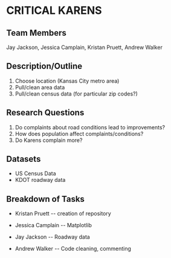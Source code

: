 ﻿# CRITICAL KARENS
## Team Members 
Jay Jackson, Jessica Camplain, Kristan Pruett, Andrew Walker
## Description/Outline
1. Choose location (Kansas City metro area)
2. Pull/clean area data 
3. Pull/clean census data (for particular zip codes?)
## Research Questions
1. Do complaints about road conditions lead to improvements?
2. How does population affect complaints/conditions?
3. Do Karens complain more? 
## Datasets
- US Census Data
- KDOT roadway data
## Breakdown of Tasks
- Kristan Pruett
-- creation of repository

- Jessica Camplain
-- Matplotlib

- Jay Jackson
-- Roadway data

- Andrew Walker
-- Code cleaning, commenting

